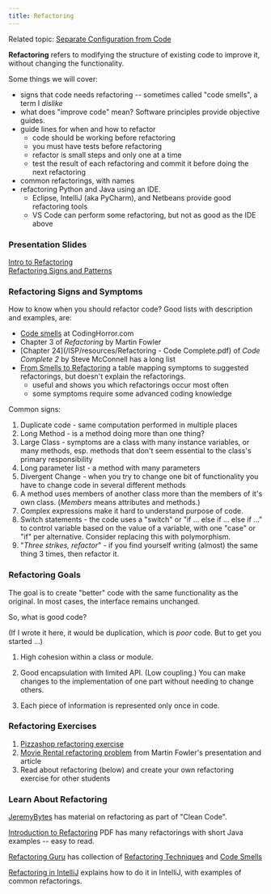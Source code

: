 ```yaml
---
title: Refactoring
---
```


Related topic: [Separate Configuration from Code](separate-configuration)

**Refactoring** refers to modifying the structure of existing code to improve it,
without changing the functionality.

Some things we will cover:

* signs that code needs refactoring -- sometimes called "code smells", a term I *dislike*
* what does "improve code" mean?  Software principles provide objective guides.
* guide lines for when and how to refactor
  - code should be working before refactoring
  - you must have tests before refactoring
  - refactor is small steps and only one at a time 
  - test the result of each refactoring and commit it before doing the next refactoring
* common refactorings, with names
* refactoring Python and Java using an IDE. 
  - Eclipse, IntelliJ (aka PyCharm), and Netbeans provide good refactoring tools 
  - VS Code can perform some refactoring, but not as good as the IDE above

### Presentation Slides

[Intro to Refactoring](Refactoring.pdf)    
[Refactoring Signs and Patterns](Refactoring-Patterns.pdf)      

### Refactoring Signs and Symptoms

How to know when you should refactor code?
Good lists with description and examples, are:

* [Code smells](https://blog.codinghorror.com/code-smells/) at CodingHorror.com
* Chapter 3 of *Refactoring* by Martin Fowler
* [Chapter 24](/ISP/resources/Refactoring - Code Complete.pdf) of *Code Complete 2* by Steve McConnell has a long list
* [From Smells to Refactoring](smells-to-refactoring.pdf) a table mapping symptoms to suggested refactorings, but doesn't explain the refactorings.
  - useful and shows you which refactorings occur most often
  - some symptoms require some advanced coding knowledge

Common signs:

1. Duplicate code - same computation performed in multiple places
2. Long Method - is a method doing more than one thing?
3. Large Class - symptoms are a class with many instance variables, or many methods, esp. methods that don't seem essential to the class's primary responsibility
4. Long parameter list - a method with many parameters
5. Divergent Change - when you try to change one bit of functionality you have to change code in several different methods
6. A method uses members of another class more than the members of it's own class. (*Members* means attributes and methods.)
7. Complex expressions make it hard to understand purpose of code.
8. Switch statements - the code uses a "switch" or "if ... else if ... else if ..." to control variable based on the value of a variable, with one "case" or "if" per alternative. Consider replacing this with polymorphism.
9. "*Three strikes, refactor*" - if you find yourself writing (almost) the same thing 3 times, then refactor it.


### Refactoring Goals

The goal is to create "better" code with the same functionality as the original.  In most cases, the interface remains unchanged.

So, what is good code?

(If I wrote it here, it would be duplication, which is *poor* code. But to get you started ...)

1. High cohesion within a class or module.  

2. Good encapsulation with limited API. (Low coupling.) You can make changes to the implementation of one part without needing to change others.

3. Each piece of information is represented only once in code.

### Refactoring Exercises

1. [Pizzashop refactoring exercise](https://github.com/ISP19/pizzashop)     
2. [Movie Rental refactoring problem](https://github.com/jbrucker/movierental) from Martin Fowler's presentation and article
3. Read about refactoring (below) and create your own refactoring exercise for other students

### Learn About Refactoring

[JeremyBytes](http://www.jeremybytes.com/Demos.aspx) has material on refactoring as part of "Clean Code".

[Introduction to Refactoring](http://www.math.uaa.alaska.edu/~afkjm/csce401/handouts/refactoring.pdf) PDF has many refactorings with short Java examples -- easy to read.

[Refactoring Guru](https://refactoring.guru/refactoring) has collection of [Refactoring Techniques](https://refactoring.guru/refactoring/techniques) and [Code Smells](https://refactoring.guru/refactoring/smells)


[Refactoring in IntelliJ](https://www.jetbrains.com/help/idea/tutorial-introduction-to-refactoring.html#5db90) explains how to do it in IntelliJ, with examples of common refactorings.
 
